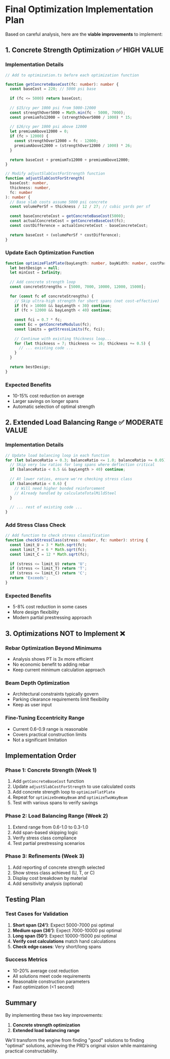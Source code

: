# Final Optimization Implementation Plan

Based on careful analysis, here are the **viable improvements** to implement:

## 1. Concrete Strength Optimization ✅ HIGH VALUE

### Implementation Details

```typescript
// Add to optimization.ts before each optimization function

function getConcreteBaseCost(fc: number): number {
  const baseCost = 220; // 5000 psi base
  
  if (fc <= 5000) return baseCost;
  
  // $15/cy per 1000 psi from 5000-12000
  const strengthOver5000 = Math.min(fc - 5000, 7000);
  const premiumTo12000 = (strengthOver5000 / 1000) * 15;
  
  // $26/cy per 1000 psi above 12000
  let premiumAbove12000 = 0;
  if (fc > 12000) {
    const strengthOver12000 = fc - 12000;
    premiumAbove12000 = (strengthOver12000 / 1000) * 26;
  }
  
  return baseCost + premiumTo12000 + premiumAbove12000;
}

// Modify adjustSlabCostForStrength function
function adjustSlabCostForStrength(
  baseCost: number,
  thickness: number,
  fc: number
): number {
  // Base slab costs assume 5000 psi concrete
  const volumePerSf = thickness / 12 / 27; // cubic yards per sf
  
  const baseConcreteCost = getConcreteBaseCost(5000);
  const actualConcreteCost = getConcreteBaseCost(fc);
  const costDifference = actualConcreteCost - baseConcreteCost;
  
  return baseCost + (volumePerSf * costDifference);
}
```

### Update Each Optimization Function

```typescript
function optimizeFlatPlate(bayLength: number, bayWidth: number, costParams: any): any {
  let bestDesign = null;
  let minCost = Infinity;
  
  // Add concrete strength loop
  const concreteStrengths = [5000, 7000, 10000, 12000, 15000];
  
  for (const fc of concreteStrengths) {
    // Skip ultra-high strength for short spans (not cost-effective)
    if (fc > 10000 && bayLength < 30) continue;
    if (fc > 12000 && bayLength < 40) continue;
    
    const fci = 0.7 * fc;
    const Ec = getConcreteModulus(fc);
    const limits = getStressLimits(fc, fci);
    
    // Continue with existing thickness loop...
    for (let thickness = 7; thickness <= 16; thickness += 0.5) {
      // ... existing code ...
    }
  }
  
  return bestDesign;
}
```

### Expected Benefits
- 10-15% cost reduction on average
- Larger savings on longer spans
- Automatic selection of optimal strength

## 2. Extended Load Balancing Range ✅ MODERATE VALUE

### Implementation Details

```typescript
// Update load balancing loop in each function
for (let balanceRatio = 0.3; balanceRatio <= 1.0; balanceRatio += 0.05) {
  // Skip very low ratios for long spans where deflection critical
  if (balanceRatio < 0.5 && bayLength > 40) continue;
  
  // At lower ratios, ensure we're checking stress class
  if (balanceRatio < 0.6) {
    // Will need higher bonded reinforcement
    // Already handled by calculateTotalMildSteel
  }
  
  // ... rest of existing code ...
}
```

### Add Stress Class Check

```typescript
// Add function to check stress classification
function checkStressClass(stress: number, fc: number): string {
  const limit_U = 3 * Math.sqrt(fc);
  const limit_T = 6 * Math.sqrt(fc);
  const limit_C = 12 * Math.sqrt(fc);
  
  if (stress <= limit_U) return 'U';
  if (stress <= limit_T) return 'T';
  if (stress <= limit_C) return 'C';
  return 'Exceeds';
}
```

### Expected Benefits
- 5-8% cost reduction in some cases
- More design flexibility
- Modern partial prestressing approach

## 3. Optimizations NOT to Implement ❌

### Rebar Optimization Beyond Minimums
- Analysis shows PT is 3x more efficient
- No economic benefit to adding rebar
- Keep current minimum calculation approach

### Beam Depth Optimization
- Architectural constraints typically govern
- Parking clearance requirements limit flexibility
- Keep as user input

### Fine-Tuning Eccentricity Range
- Current 0.6-0.9 range is reasonable
- Covers practical construction limits
- Not a significant limitation

## Implementation Order

### Phase 1: Concrete Strength (Week 1)
1. Add `getConcreteBaseCost` function
2. Update `adjustSlabCostForStrength` to use calculated costs
3. Add concrete strength loop to `optimizeFlatPlate`
4. Repeat for `optimizeOneWayBeam` and `optimizeTwoWayBeam`
5. Test with various spans to verify savings

### Phase 2: Load Balancing Range (Week 2)
1. Extend range from 0.6-1.0 to 0.3-1.0
2. Add span-based skipping logic
3. Verify stress class compliance
4. Test partial prestressing scenarios

### Phase 3: Refinements (Week 3)
1. Add reporting of concrete strength selected
2. Show stress class achieved (U, T, or C)
3. Display cost breakdown by material
4. Add sensitivity analysis (optional)

## Testing Plan

### Test Cases for Validation
1. **Short span (24')**: Expect 5000-7000 psi optimal
2. **Medium span (36')**: Expect 7000-10000 psi optimal
3. **Long span (50')**: Expect 10000-15000 psi optimal
4. **Verify cost calculations** match hand calculations
5. **Check edge cases**: Very short/long spans

### Success Metrics
- 10-20% average cost reduction
- All solutions meet code requirements
- Reasonable construction parameters
- Fast optimization (<1 second)

## Summary

By implementing these two key improvements:
1. **Concrete strength optimization**
2. **Extended load balancing range**

We'll transform the engine from finding "good" solutions to finding "optimal" solutions, achieving the PRD's original vision while maintaining practical constructability.